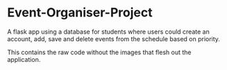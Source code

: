 # Event-Organiser-Project
A flask app using a database for students where users could create an account, add, save and delete events from the schedule based on priority.

This contains the raw code without the images that flesh out the application. 

